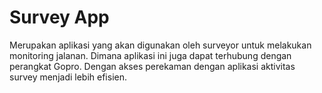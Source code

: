# Survey App

Merupakan aplikasi yang akan digunakan oleh surveyor untuk melakukan monitoring jalanan. 
Dimana aplikasi ini juga dapat terhubung dengan perangkat Gopro. Dengan akses perekaman dengan aplikasi aktivitas survey menjadi lebih efisien.
